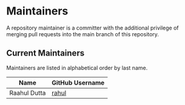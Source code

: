 # Maintainers

A repository maintainer is a committer with the additional privilege of merging pull requests into the main branch of this repository.

## Current Maintainers

Maintainers are listed in alphabetical order by last name.

| Name | GitHub Username |
| ---- | ---- |
| Raahul Dutta | [rahul](https://github.com/raahulrahl) |
